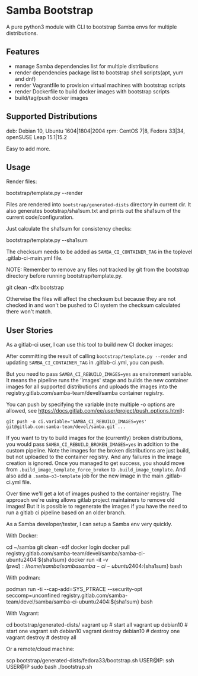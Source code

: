 # Samba Bootstrap

A pure python3 module with CLI to bootstrap Samba envs for multiple distributions.

## Features

- manage Samba dependencies list for multiple distributions
- render dependencies package list to bootstrap shell scripts(apt, yum and dnf)
- render Vagrantfile to provision virtual machines with bootstrap scripts
- render Dockerfile to build docker images with bootstrap scripts
- build/tag/push docker images

## Supported Distributions

deb: Debian 10, Ubuntu 1604|1804|2004
rpm: CentOS 7|8, Fedora 33|34, openSUSE Leap 15.1|15.2

Easy to add more.

## Usage

Render files:

 bootstrap/template.py --render

Files are rendered into `bootstrap/generated-dists` directory in current dir.
It also generates bootstrap/sha1sum.txt and prints out the sha1sum of the
current code/configuration.

Just calculate the sha1sum for consistency checks:

 bootstrap/template.py --sha1sum

The checksum needs to be added as `SAMBA_CI_CONTAINER_TAG` in
the toplevel .gitlab-ci-main.yml file.

NOTE: Remember to remove any files not tracked by git from the bootstrap
directory before running bootstrap/template.py.

  git clean -dfx bootstrap

Otherwise the files will affect the checksum but because they are not
checked in and won't be pushed to CI system the checksum calculated there
won't match.

## User Stories

As a gitlab-ci user, I can use this tool to build new CI docker images:

 After committing the result of calling `bootstrap/template.py --render`
 and updating `SAMBA_CI_CONTAINER_TAG` in .gitlab-ci.yml, you can push.

 But you need to pass `SAMBA_CI_REBUILD_IMAGES=yes` as environment
 variable. It means the pipeline runs the 'images' stage and builds
 the new container images for all supported distributions and
 uploads the images into the registry.gitlab.com/samba-team/devel/samba
 container registry.

 You can push by specifying the variable (note multiple -o options are allowed,
 see https://docs.gitlab.com/ee/user/project/push_options.html):

  `git push -o ci.variable='SAMBA_CI_REBUILD_IMAGES=yes' git@gitlab.com:samba-team/devel/samba.git ...`

 If you want to try to build images for the (currently) broken
 distributions, you would pass `SAMBA_CI_REBUILD_BROKEN_IMAGES=yes`
 in addition to the custom pipeline. Note the images for
 the broken distributions are just build, but not uploaded
 to the container registry. And any failures in the image
 creation is ignored. Once you managed to get success, you should
 move from `.build_image_template_force_broken` to `.build_image_template`.
 And also add a `.samba-o3-template` job for the new image
 in the main .gitlab-ci.yml file.

 Over time we'll get a lot of images pushed to the container registry.
 The approach we're using allows gitlab project maintainers to
 remove old images! But it is possible to regenerate the images
 if you have the need to run a gitlab ci pipeline based on an
 older branch.

As a Samba developer/tester, I can setup a Samba env very quickly.

With Docker:

 cd ~/samba
 git clean -xdf
 docker login
 docker pull registry.gitlab.com/samba-team/devel/samba/samba-ci-ubuntu2404:${sha1sum}
 docker run -it -v $(pwd):/home/samba/samba samba-ci-ubuntu2404:${sha1sum} bash

With podman:

  podman run -ti --cap-add=SYS_PTRACE --security-opt seccomp=unconfined registry.gitlab.com/samba-team/devel/samba/samba-ci-ubuntu2404:${sha1sum} bash

With Vagrant:

 cd bootstrap/generated-dists/
 vagrant up   # start all
 vagrant up debian10  # start one
 vagrant ssh debian10
 vagrant destroy debian10  # destroy one
 vagrant destroy  # destroy all

Or a remote/cloud machine:

 scp bootstrap/generated-dists/fedora33/bootstrap.sh USER@IP:
 ssh USER@IP
 sudo bash ./bootstrap.sh

